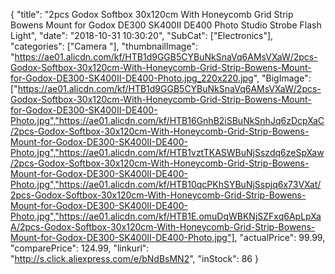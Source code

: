 {
	"title": "2pcs Godox Softbox 30x120cm With Honeycomb Grid Strip Bowens Mount for Godox DE300 SK400II DE400 Photo Studio Strobe Flash Light",
	"date": "2018-10-31 10:30:20",
	"SubCat": ["Electronics"],
	"categories": ["Camera "],
	"thumbnailImage": "https://ae01.alicdn.com/kf/HTB1d9GGB5CYBuNkSnaVq6AMsVXaW/2pcs-Godox-Softbox-30x120cm-With-Honeycomb-Grid-Strip-Bowens-Mount-for-Godox-DE300-SK400II-DE400-Photo.jpg_220x220.jpg",
	"BigImage": ["https://ae01.alicdn.com/kf/HTB1d9GGB5CYBuNkSnaVq6AMsVXaW/2pcs-Godox-Softbox-30x120cm-With-Honeycomb-Grid-Strip-Bowens-Mount-for-Godox-DE300-SK400II-DE400-Photo.jpg","https://ae01.alicdn.com/kf/HTB16GnhB2iSBuNkSnhJq6zDcpXaC/2pcs-Godox-Softbox-30x120cm-With-Honeycomb-Grid-Strip-Bowens-Mount-for-Godox-DE300-SK400II-DE400-Photo.jpg","https://ae01.alicdn.com/kf/HTB1vztTKASWBuNjSszdq6zeSpXaw/2pcs-Godox-Softbox-30x120cm-With-Honeycomb-Grid-Strip-Bowens-Mount-for-Godox-DE300-SK400II-DE400-Photo.jpg","https://ae01.alicdn.com/kf/HTB10qcPKhSYBuNjSspjq6x73VXat/2pcs-Godox-Softbox-30x120cm-With-Honeycomb-Grid-Strip-Bowens-Mount-for-Godox-DE300-SK400II-DE400-Photo.jpg","https://ae01.alicdn.com/kf/HTB1E.omuDqWBKNjSZFxq6ApLpXaA/2pcs-Godox-Softbox-30x120cm-With-Honeycomb-Grid-Strip-Bowens-Mount-for-Godox-DE300-SK400II-DE400-Photo.jpg"],
	"actualPrice": 99.99,
	"comparePrice": 124.99,
	"linkurl": "http://s.click.aliexpress.com/e/bNdBsMN2",
	"inStock": 86
}
